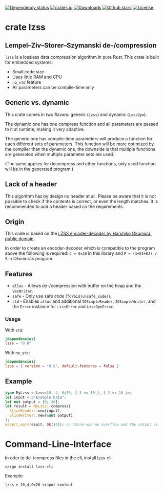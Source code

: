[![Dependency status](https://deps.rs/repo/github/alexkazik/lzss/status.svg)](https://deps.rs/repo/github/alexkazik/lzss)
[![crates.io](https://img.shields.io/crates/v/lzss.svg)](https://crates.io/crates/lzss)
[![Downloads](https://img.shields.io/crates/d/lzss.svg)](https://crates.io/crates/lzss)
[![Github stars](https://img.shields.io/github/stars/alexkazik/lzss.svg?logo=github)](https://github.com/alexkazik/lzss/stargazers)
[![License](https://img.shields.io/crates/l/lzss.svg)](./LICENSE)

# crate lzss

<!-- cargo-rdme start -->

## Lempel–Ziv–Storer–Szymanski de-/compression

`lzss` is a lossless data compression algorithm in pure Rust.
This crate is built for embedded systems:

* Small code size
* Uses little RAM and CPU
* `no_std` feature
* All parameters can be compile-time only

## Generic vs. dynamic

This crate comes in two flavors: generic (`Lzss`) and dynamic (`LzssDyn`).

The dynamic one has one compress function and all parameters are passed to
it at runtime, making it very adaptive.

The generic one has compile-time parameters will produce a function for each
different sets of parameters. This function will be more optimized by the
compiler than the dynamic one, the downside is that multiple functions are
generated when multiple parameter sets are used.

(The same applies for decompress and other functions, only used function will
be in the generated program.)

## Lack of a header

This algorithm has by design no header at all. Please be aware that it is not
possible to check if the contents is correct, or even the length matches.
It is recommended to add a header based on the requirements.

## Origin
This code is based on the [LZSS encoder-decoder by Haruhiko Okumura, public domain](https://oku.edu.mie-u.ac.jp/~okumura/compression/lzss.c).

In order to create an encoder-decoder which is compatible to the program above
the following is required: `C = 0x20` in this library and `P = (1+EI+EJ) / 9` in Okumuras program.

## Features
* `alloc`       - Allows de-/compression with buffer on the heap and the `VecWriter`.
* `safe`        - Only use safe code (`forbid(unsafe_code)`).
* `std`         - Enables `alloc` and additional `IOSimpleReader`, `IOSimpleWriter`,
                  and the `Error` instance for `LzssError` and `LzssDynError`.

### Usage
With `std`:
```toml
[dependencies]
lzss = "0.8"
```

With `no_std`:
```toml
[dependencies]
lzss = { version = "0.8", default-features = false }
```

## Example
```rust
type MyLzss = Lzss<10, 4, 0x20, { 1 << 10 }, { 2 << 10 }>;
let input = b"Example Data";
let mut output = [0; 30];
let result = MyLzss::compress(
  SliceReader::new(input),
  SliceWriter::new(&mut output),
);
assert_eq!(result, Ok(14)); // there was no overflow and the output is 14 bytes long
```

<!-- cargo-rdme end -->

# Command-Line-Interface

In oder to de-/compress files in the cli, install lzss-cli:

```shell
cargo install lzss-cli
```

Example:
```shell
lzss e 10,4,0x20 <input >outout
```
